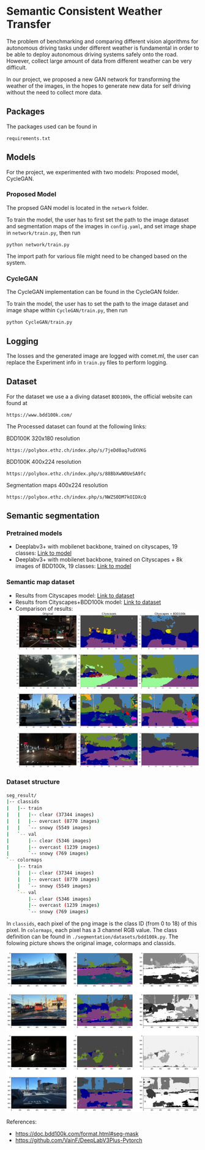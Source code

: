 # Semantic Consistent Weather Transfer
The problem of benchmarking and comparing different vision algorithms for autonomous driving tasks under different weather is fundamental in order to be able to deploy autonomous driving systems safely onto the road. However, collect large amount of data from different weather can be very difficult.

In our project, we proposed a new GAN network for transforming the weather of the images, in the hopes to generate new data for self driving without the need to collect more data.

## Packages
The packages used can be found in
````
requirements.txt
````

## Models
For the project, we experimented with two models: Proposed model, CycleGAN.
### Proposed Model
The propsed GAN model is located in the `network` folder.

To train the model, the user has to first set the path to the image dataset and segmentation maps of the images in `config.yaml`, and set image shape in `network/train.py`, then run
````
python network/train.py
````

The import path for various file might need to be changed based on the system.

### CycleGAN
The CycleGAN implementation can be found in the CycleGAN folder.

To train the model, the user has to set the path to the image dataset and image shape within `CycleGAN/train.py`, then run
````
python CycleGAN/train.py
````

## Logging
The losses and the generated image are logged with comet.ml, the user can replace the Experiment info in `train.py` files to perform logging.

## Dataset
For the dataset we use a a diving dataset `BDD100k`, the official website can found at
````
https://www.bdd100k.com/
````
The Processed dataset can found at the following links:

BDD100K 320x180 resolution
````
https://polybox.ethz.ch/index.php/s/7jeDd0aq7udXVKG
````
BDD100K 400x224 resolution
````
https://polybox.ethz.ch/index.php/s/88BbXwN0UeSA9fc
````
Segmentation maps 400x224 resolution
````
https://polybox.ethz.ch/index.php/s/NWZS0DM7kOIDXcQ
````

## Semantic segmentation

### Pretrained models
- Deeplabv3+ with mobilenet backbone, trained on cityscapes, 19 classes: [Link to model](https://www.dropbox.com/sh/w3z9z8lqpi8b2w7/AAB0vkl4F5vy6HdIhmRCTKHSa?dl=0&preview=best_deeplabv3plus_mobilenet_cityscapes_os16.pth)
- Deeplabv3+ with mobilenet backbone, trained on Cityscapes + 8k images of BDD100k, 19 classes: [Link to model](https://polybox.ethz.ch/index.php/s/vz0Mt7koxq5m5Ji)

### Semantic map dataset
- Results from Cityscapes model: [Link to dataset](https://polybox.ethz.ch/index.php/s/UHc5ScYh8yix60v)
- Results from Cityscapes+BDD100k model: [Link to dataset](https://polybox.ethz.ch/index.php/s/2OiiqopV6arPaG2)
- Comparison of results:
![comparison](segmentation/seg_compare.png "comparison")

### Dataset structure
```bash
seg_result/
|-- classids
|   |-- train
|   |   |-- clear (37344 images)
|   |   |-- overcast (8770 images)
|   |   `-- snowy (5549 images)
|   `-- val
|       |-- clear (5346 images)
|       |-- overcast (1239 images)
|       `-- snowy (769 images)
`-- colormaps
    |-- train
    |   |-- clear (37344 images)
    |   |-- overcast (8770 images)
    |   `-- snowy (5549 images)
    `-- val
        |-- clear (5346 images)
        |-- overcast (1239 images)
        `-- snowy (769 images)
```
In `classids`, each pixel of the png image is the class ID (from 0 to 18) of this pixel. In `colormaps`, each pixel has a 3 channel RGB value. The class definition can be found in `./segmentation/datasets/bdd100k.py`. The folowing picture shows the original image, colormaps and classids.

![example data](segmentation/example.png "example data")

References:
- https://doc.bdd100k.com/format.html#seg-mask
- https://github.com/VainF/DeepLabV3Plus-Pytorch
